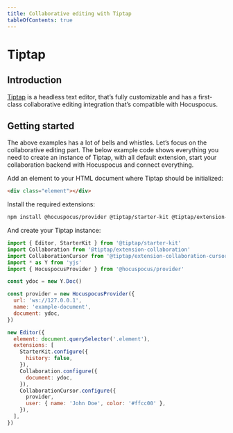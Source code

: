 ```yaml
---
title: Collaborative editing with Tiptap
tableOfContents: true
---
```


# Tiptap

## Introduction
[Tiptap](https://tiptap.dev) is a headless text editor, that’s fully customizable and has a first-class collaborative editing integration that’s compatible with Hocuspocus.

## Getting started
The above examples has a lot of bells and whistles. Let’s focus on the collaborative editing part. The below example code shows everything you need to create an instance of Tiptap, with all default extension, start your collaboration backend with Hocuspocus and connect everything.

Add an element to your HTML document where Tiptap should be initialized:
```html
<div class="element"></div>
```

Install the required extensions:
```bash
npm install @hocuspocus/provider @tiptap/starter-kit @tiptap/extension-collaboration @tiptap/extension-collaboration-cursor yjs
```

And create your Tiptap instance:
```js
import { Editor, StarterKit } from '@tiptap/starter-kit'
import Collaboration from '@tiptap/extension-collaboration'
import CollaborationCursor from '@tiptap/extension-collaboration-cursor'
import * as Y from 'yjs'
import { HocuspocusProvider } from '@hocuspocus/provider'

const ydoc = new Y.Doc()

const provider = new HocuspocusProvider({
  url: 'ws://127.0.0.1',
  name: 'example-document',
  document: ydoc,
})

new Editor({
  element: document.querySelector('.element'),
  extensions: [
    StarterKit.configure({
      history: false,
    }),
    Collaboration.configure({
      document: ydoc,
    }),
    CollaborationCursor.configure({
      provider,
      user: { name: 'John Doe', color: '#ffcc00' },
    }),
  ],
})
```

